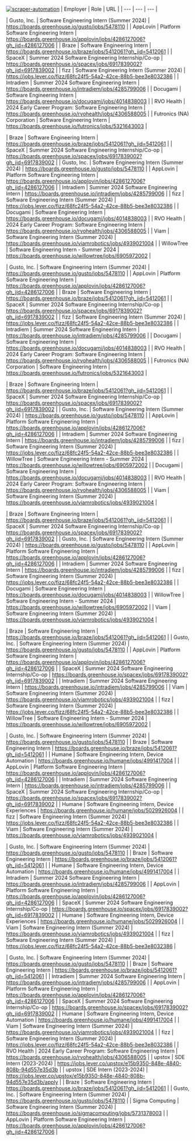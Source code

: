 [![scraper-automation](https://github.com/azad-ali786/Intern_JobOpenings/actions/workflows/scraper-automation.yml/badge.svg)](https://github.com/azad-ali786/Intern_JobOpenings/actions/workflows/scraper-automation.yml)
| Employer | Role | URL |
| --- | --- | --- |

| Gusto, Inc. | Software Engineering Intern (Summer 2024) | https://boards.greenhouse.io/gusto/jobs/5478110 |
| AppLovin | Platform Software Engineering Intern | https://boards.greenhouse.io/applovin/jobs/4286127006?gh_jid=4286127006 |
| Braze | Software Engineering Intern | https://boards.greenhouse.io/braze/jobs/5412061?gh_jid=5412061 |
| SpaceX | Summer 2024 Software Engineering Internship/Co-op | https://boards.greenhouse.io/spacex/jobs/6917839002?gh_jid=6917839002 |
| fizz | Software Engineering Intern (Summer 2024) | https://jobs.lever.co/fizz/68fc24f5-54a2-42ce-88b5-bee3e8032386 |
| Intradiem | Summer 2024 Software Engineering Intern | https://boards.greenhouse.io/intradiem/jobs/4285799006 |
| Docugami | Software Engineering Intern | https://boards.greenhouse.io/docugami/jobs/4014838003 |
| RVO Health | 2024 Early Career Program: Software Engineering Intern | https://boards.greenhouse.io/rvohealth/jobs/4306588005 |
| Futronics (NA) Corporation | Software Engineering Intern | https://boards.greenhouse.io/futronics/jobs/5321643003 |

| Braze | Software Engineering Intern | https://boards.greenhouse.io/braze/jobs/5412061?gh_jid=5412061 |
| SpaceX | Summer 2024 Software Engineering Internship/Co-op | https://boards.greenhouse.io/spacex/jobs/6917839002?gh_jid=6917839002 |
| Gusto, Inc. | Software Engineering Intern (Summer 2024) | https://boards.greenhouse.io/gusto/jobs/5478110 |
| AppLovin | Platform Software Engineering Intern | https://boards.greenhouse.io/applovin/jobs/4286127006?gh_jid=4286127006 |
| Intradiem | Summer 2024 Software Engineering Intern | https://boards.greenhouse.io/intradiem/jobs/4285799006 |
| fizz | Software Engineering Intern (Summer 2024) | https://jobs.lever.co/fizz/68fc24f5-54a2-42ce-88b5-bee3e8032386 |
| Docugami | Software Engineering Intern | https://boards.greenhouse.io/docugami/jobs/4014838003 |
| RVO Health | 2024 Early Career Program: Software Engineering Intern | https://boards.greenhouse.io/rvohealth/jobs/4306588005 |
| Viam | Software Engineering Intern (Summer 2024) | https://boards.greenhouse.io/viamrobotics/jobs/4939021004 |
| WillowTree | Software Engineering Intern - Summer 2024 | https://boards.greenhouse.io/willowtree/jobs/6905972002 |

| Gusto, Inc. | Software Engineering Intern (Summer 2024) | https://boards.greenhouse.io/gusto/jobs/5478110 |
| AppLovin | Platform Software Engineering Intern | https://boards.greenhouse.io/applovin/jobs/4286127006?gh_jid=4286127006 |
| Braze | Software Engineering Intern | https://boards.greenhouse.io/braze/jobs/5412061?gh_jid=5412061 |
| SpaceX | Summer 2024 Software Engineering Internship/Co-op | https://boards.greenhouse.io/spacex/jobs/6917839002?gh_jid=6917839002 |
| fizz | Software Engineering Intern (Summer 2024) | https://jobs.lever.co/fizz/68fc24f5-54a2-42ce-88b5-bee3e8032386 |
| Intradiem | Summer 2024 Software Engineering Intern | https://boards.greenhouse.io/intradiem/jobs/4285799006 |
| Docugami | Software Engineering Intern | https://boards.greenhouse.io/docugami/jobs/4014838003 |
| RVO Health | 2024 Early Career Program: Software Engineering Intern | https://boards.greenhouse.io/rvohealth/jobs/4306588005 |
| Futronics (NA) Corporation | Software Engineering Intern | https://boards.greenhouse.io/futronics/jobs/5321643003 |

| Braze | Software Engineering Intern | https://boards.greenhouse.io/braze/jobs/5412061?gh_jid=5412061 |
| SpaceX | Summer 2024 Software Engineering Internship/Co-op | https://boards.greenhouse.io/spacex/jobs/6917839002?gh_jid=6917839002 |
| Gusto, Inc. | Software Engineering Intern (Summer 2024) | https://boards.greenhouse.io/gusto/jobs/5478110 |
| AppLovin | Platform Software Engineering Intern | https://boards.greenhouse.io/applovin/jobs/4286127006?gh_jid=4286127006 |
| Intradiem | Summer 2024 Software Engineering Intern | https://boards.greenhouse.io/intradiem/jobs/4285799006 |
| fizz | Software Engineering Intern (Summer 2024) | https://jobs.lever.co/fizz/68fc24f5-54a2-42ce-88b5-bee3e8032386 |
| WillowTree | Software Engineering Intern - Summer 2024 | https://boards.greenhouse.io/willowtree/jobs/6905972002 |
| Docugami | Software Engineering Intern | https://boards.greenhouse.io/docugami/jobs/4014838003 |
| RVO Health | 2024 Early Career Program: Software Engineering Intern | https://boards.greenhouse.io/rvohealth/jobs/4306588005 |
| Viam | Software Engineering Intern (Summer 2024) | https://boards.greenhouse.io/viamrobotics/jobs/4939021004 |

| Braze | Software Engineering Intern | https://boards.greenhouse.io/braze/jobs/5412061?gh_jid=5412061 |
| SpaceX | Summer 2024 Software Engineering Internship/Co-op | https://boards.greenhouse.io/spacex/jobs/6917839002?gh_jid=6917839002 |
| Gusto, Inc. | Software Engineering Intern (Summer 2024) | https://boards.greenhouse.io/gusto/jobs/5478110 |
| AppLovin | Platform Software Engineering Intern | https://boards.greenhouse.io/applovin/jobs/4286127006?gh_jid=4286127006 |
| Intradiem | Summer 2024 Software Engineering Intern | https://boards.greenhouse.io/intradiem/jobs/4285799006 |
| fizz | Software Engineering Intern (Summer 2024) | https://jobs.lever.co/fizz/68fc24f5-54a2-42ce-88b5-bee3e8032386 |
| Docugami | Software Engineering Intern | https://boards.greenhouse.io/docugami/jobs/4014838003 |
| WillowTree | Software Engineering Intern - Summer 2024 | https://boards.greenhouse.io/willowtree/jobs/6905972002 |
| Viam | Software Engineering Intern (Summer 2024) | https://boards.greenhouse.io/viamrobotics/jobs/4939021004 |

| Braze | Software Engineering Intern | https://boards.greenhouse.io/braze/jobs/5412061?gh_jid=5412061 |
| Gusto, Inc. | Software Engineering Intern (Summer 2024) | https://boards.greenhouse.io/gusto/jobs/5478110 |
| AppLovin | Platform Software Engineering Intern | https://boards.greenhouse.io/applovin/jobs/4286127006?gh_jid=4286127006 |
| SpaceX | Summer 2024 Software Engineering Internship/Co-op | https://boards.greenhouse.io/spacex/jobs/6917839002?gh_jid=6917839002 |
| Intradiem | Summer 2024 Software Engineering Intern | https://boards.greenhouse.io/intradiem/jobs/4285799006 |
| Viam | Software Engineering Intern (Summer 2024) | https://boards.greenhouse.io/viamrobotics/jobs/4939021004 |
| fizz | Software Engineering Intern (Summer 2024) | https://jobs.lever.co/fizz/68fc24f5-54a2-42ce-88b5-bee3e8032386 |
| WillowTree | Software Engineering Intern - Summer 2024 | https://boards.greenhouse.io/willowtree/jobs/6905972002 |

| Gusto, Inc. | Software Engineering Intern (Summer 2024) | https://boards.greenhouse.io/gusto/jobs/5478110 |
| Braze | Software Engineering Intern | https://boards.greenhouse.io/braze/jobs/5412061?gh_jid=5412061 |
| Humane | Software Engineering Intern, Device Automation | https://boards.greenhouse.io/humane/jobs/4991417004 |
| AppLovin | Platform Software Engineering Intern | https://boards.greenhouse.io/applovin/jobs/4286127006?gh_jid=4286127006 |
| Intradiem | Summer 2024 Software Engineering Intern | https://boards.greenhouse.io/intradiem/jobs/4285799006 |
| SpaceX | Summer 2024 Software Engineering Internship/Co-op | https://boards.greenhouse.io/spacex/jobs/6917839002?gh_jid=6917839002 |
| Humane | Software Engineering Intern, Device Experiences | https://boards.greenhouse.io/humane/jobs/5029926004 |
| fizz | Software Engineering Intern (Summer 2024) | https://jobs.lever.co/fizz/68fc24f5-54a2-42ce-88b5-bee3e8032386 |
| Viam | Software Engineering Intern (Summer 2024) | https://boards.greenhouse.io/viamrobotics/jobs/4939021004 |

| Gusto, Inc. | Software Engineering Intern (Summer 2024) | https://boards.greenhouse.io/gusto/jobs/5478110 |
| Braze | Software Engineering Intern | https://boards.greenhouse.io/braze/jobs/5412061?gh_jid=5412061 |
| Humane | Software Engineering Intern, Device Automation | https://boards.greenhouse.io/humane/jobs/4991417004 |
| Intradiem | Summer 2024 Software Engineering Intern | https://boards.greenhouse.io/intradiem/jobs/4285799006 |
| AppLovin | Platform Software Engineering Intern | https://boards.greenhouse.io/applovin/jobs/4286127006?gh_jid=4286127006 |
| SpaceX | Summer 2024 Software Engineering Internship/Co-op | https://boards.greenhouse.io/spacex/jobs/6917839002?gh_jid=6917839002 |
| Humane | Software Engineering Intern, Device Experiences | https://boards.greenhouse.io/humane/jobs/5029926004 |
| Viam | Software Engineering Intern (Summer 2024) | https://boards.greenhouse.io/viamrobotics/jobs/4939021004 |
| fizz | Software Engineering Intern (Summer 2024) | https://jobs.lever.co/fizz/68fc24f5-54a2-42ce-88b5-bee3e8032386 |

| Gusto, Inc. | Software Engineering Intern (Summer 2024) | https://boards.greenhouse.io/gusto/jobs/5478110 |
| Braze | Software Engineering Intern | https://boards.greenhouse.io/braze/jobs/5412061?gh_jid=5412061 |
| Intradiem | Summer 2024 Software Engineering Intern | https://boards.greenhouse.io/intradiem/jobs/4285799006 |
| AppLovin | Platform Software Engineering Intern | https://boards.greenhouse.io/applovin/jobs/4286127006?gh_jid=4286127006 |
| SpaceX | Summer 2024 Software Engineering Internship/Co-op | https://boards.greenhouse.io/spacex/jobs/6917839002?gh_jid=6917839002 |
| Humane | Software Engineering Intern, Device Automation | https://boards.greenhouse.io/humane/jobs/4991417004 |
| Viam | Software Engineering Intern (Summer 2024) | https://boards.greenhouse.io/viamrobotics/jobs/4939021004 |
| fizz | Software Engineering Intern (Summer 2024) | https://jobs.lever.co/fizz/68fc24f5-54a2-42ce-88b5-bee3e8032386 |
| RVO Health | 2024 Early Career Program: Software Engineering Intern | https://boards.greenhouse.io/rvohealth/jobs/4306588005 |
| upstox | SDE Intern (2023-2024) | https://jobs.lever.co/upstox/e15b9350-848e-4840-808b-94d557e35d3b |
| upstox | SDE Intern (2023-2024) | https://jobs.lever.co/upstox/e15b9350-848e-4840-808b-94d557e35d3b/apply |
| Braze | Software Engineering Intern | https://boards.greenhouse.io/braze/jobs/5412061?gh_jid=5412061 |
| Gusto, Inc. | Software Engineering Intern (Summer 2024) | https://boards.greenhouse.io/gusto/jobs/5478110 |
| Sigma Computing | Software Engineering Intern (Summer 2024) | https://boards.greenhouse.io/sigmacomputing/jobs/5731378003 |
| AppLovin | Platform Software Engineering Intern | https://boards.greenhouse.io/applovin/jobs/4286127006?gh_jid=4286127006 |